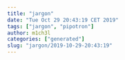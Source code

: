 ```yaml
---
title: "jargon"
date: "Tue Oct 29 20:43:19 CET 2019"
tags: ["jargon", "pipotron"]
author: m1ch3l
categories: ["generated"]
slug: "jargon/2019-10-29-20:43:19"
---
```



